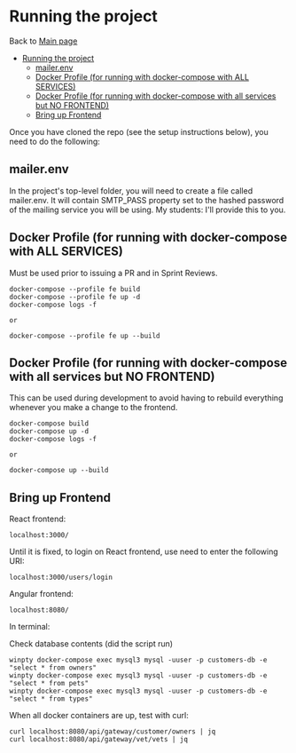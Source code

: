 # Running the project

Back to [Main page](../README.md)

<!-- TOC -->
* [Running the project](#running-the-project)
  * [mailer.env](#mailerenv)
  * [Docker Profile (for running with docker-compose with ALL SERVICES)](#docker-profile-for-running-with-docker-compose-with-all-services)
  * [Docker Profile (for running with docker-compose with all services but NO FRONTEND)](#docker-profile-for-running-with-docker-compose-with-all-services-but-no-frontend)
  * [Bring up Frontend](#bring-up-frontend)
<!-- TOC -->

Once you have cloned the repo (see the setup instructions below), you need to do the following:

## mailer.env
In the project's top-level folder, you will need to create a file called mailer.env. It will contain SMTP_PASS property set to the hashed password of the mailing service you will be using.
My students: I'll provide this to you.


## Docker Profile (for running with docker-compose with ALL SERVICES)
Must be used prior to issuing a PR and in Sprint Reviews.
```
docker-compose --profile fe build
docker-compose --profile fe up -d
docker-compose logs -f

or

docker-compose --profile fe up --build
```

## Docker Profile (for running with docker-compose with all services but NO FRONTEND)
This can be used during development to avoid having to rebuild everything whenever you make a change to the frontend.
```
docker-compose build
docker-compose up -d
docker-compose logs -f

or

docker-compose up --build
```
## Bring up Frontend
React frontend:
```
localhost:3000/
```
Until it is fixed, to login on React frontend, use need to enter the following URI:
```
localhost:3000/users/login
```
Angular frontend:
```
localhost:8080/
```
In terminal:

Check database contents (did the script run)
```
winpty docker-compose exec mysql3 mysql -uuser -p customers-db -e "select * from owners"
winpty docker-compose exec mysql3 mysql -uuser -p customers-db -e "select * from pets"
winpty docker-compose exec mysql3 mysql -uuser -p customers-db -e "select * from types"
```
When all docker containers are up, test with curl:
```
curl localhost:8080/api/gateway/customer/owners | jq
curl localhost:8080/api/gateway/vet/vets | jq
```
